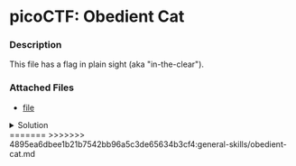 # picoCTF: Obedient Cat
### Description
This file has a flag in plain sight (aka "in-the-clear").

### Attached Files
- [file](https://mercury.picoctf.net/static/33996e32dce022205a6a36f69aba56f0/flag)


<details closed>
<summary>Solution</summary>
  
  
### Flag
  
```
picoCTF{s4n1ty_v3r1f13d_2aa22101}
```
### Detailed Solution
  
```bash
wget https://mercury.picoctf.net/static/33996e32dce022205a6a36f69aba56f0/flag
cat flag
```
  
<<<<<<< HEAD:general-skills/obedient-cat/readme.md
</details>
=======
</details>
>>>>>>> 4895ea6dbee1b21b7542bb96a5c3de65634b3cf4:general-skills/obedient-cat.md
